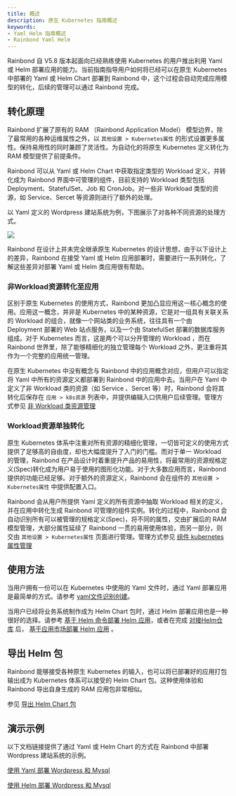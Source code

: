 ```yaml
---
title: 概述
description: 原生 Kubernetes 指南概述
keywords:
- Yaml Helm 指南概述
- Rainbond Yaml Helm
---
```


Rainbond 自 V5.8 版本起面向已经熟练使用 Kubernetes 的用户推出利用 Yaml 或 Helm 部署应用的能力。当前指南指导用户如何将已经可以在原生 Kubernetes 中部署的 Yaml 或 Helm Chart 部署到 Rainbond 中，这个过程会自动完成应用模型的转化，后续的管理可以通过 Rainbond 完成。

## 转化原理

Rainbond 扩展了原有的 RAM （Rainbond Application Model） 模型边界，除了最常用的各种运维属性之外，以  `其他设置 > Kubernetes属性` 的形式设置更多属性。保持易用性的同时兼顾了灵活性。为自动化的将原生 Kubernetes 定义转化为 RAM 模型提供了前提条件。

Rainbond 可以从 Yaml 或 Helm Chart 中获取指定类型的 Workload 定义，并转化成为 Rainbond 界面中可管理的组件，目前支持的 Workload 类型包括 Deployment、StatefulSet、Job 和 CronJob。对一些非 Workload 类型的资源，如 Service、Sercet 等资源则进行了额外的处理。

以 Yaml 定义的 Wordpress 建站系统为例，下图展示了对各种不同资源的处理方式。

<img src="https://grstatic.oss-cn-shanghai.aliyuncs.com/wechat/import-exist-resource-to-rainbond/import-exist-resource-to-rainbond-2.png"/>

Rainbond 在设计上并未完全继承原生 Kubernetes 的设计思想，由于以下设计上的差异，Rainbond 在接受 Yaml 或 Helm 应用部署时，需要进行一系列转化，了解这些差异对部署 Yaml 或 Helm 类应用很有帮助。

### 非Workload资源转化至应用

区别于原生 Kubernetes 的使用方式，Rainbond 更加凸显应用这一核心概念的使用。应用这一概念，并非是 Kubernetes 中的某种资源，它是对一组具有关联关系的 Workload 的组合，就像一个网站类的业务系统，往往具有一个由 Deployment 部署的 Web 站点服务，以及一个由 StatefulSet 部署的数据库服务组成。对于 Kubernetes 而言，这是两个可以分开管理的 Workload ，而在 Rainbond 世界里，除了能够精细化的独立管理每个 Workload 之外，更注重将其作为一个完整的应用统一管理。

在原生 Kubernetes 中没有概念与 Rainbond 中的应用概念对应，但用户可以指定将 Yaml 中所有的资源定义都部署到 Rainbond 中的应用中去。当用户在 Yaml 中定义了非 Workload 类的资源（如 Service 、Sercet 等）时，Rainbond 会将其转化后保存在 `应用 > k8s资源` 列表中，并提供编辑入口供用户后续管理。管理方式参见 [非 Workload 类资源管理](/docs/kubernetes-native-guide/import-manage/non-workload)

### Workload资源单独转化

原生 Kubernetes 体系中注重对所有资源的精细化管理，一切皆可定义的使用方式提供了足够高的自由度，却也大幅度提升了入门的门槛。而对于单一 Workload 的管理，Rainbond 在产品设计时着重提升产品的易用性，将最常用的资源规格定义(Spec)转化成为用户易于使用的图形化功能。对于大多数应用而言，Rainbond 提供的功能已经足够。对于额外的资源定义，Rainbond 会在组件的 `其他设置 > Kubernetes属性` 中提供配置入口。

Rainbond 会从用户所提供 Yaml 定义的所有资源中抽取 Workload 相关的定义，并在应用中转化生成 Rainbond 可管理的组件实例。转化的过程中，Rainbond 会自动识别所有可以被管理的规格定义(Spec)，将不同的属性，交由扩展后的 RAM 模型管理，大部分属性延续了 Rainbond 一贯的易用使用体验，而另一部分，则交由 `其他设置 > Kubernetes属性` 页面进行管理。管理方式参见 [组件 kubernetes 属性管理](../../use-manual/k8s-attribute.md)


## 使用方法

当用户拥有一份可以在 Kubernetes 中使用的 Yaml 文件时，通过 Yaml 部署应用是最简单的方式。请参考 [yaml文件识别创建](/docs/kubernetes-native-guide/yaml/create)。

当用户已经将业务系统制作成为 Helm Chart 包时，通过 Helm 部署应用也是一种很好的选择。请参考 [基于 Helm 命令部署 Helm 应用](/docs/kubernetes-native-guide/helm/helm-cmd-install)，或者在完成 [对接Helm仓库](/docs/kubernetes-native-guide/helm/docking_helm_store) 后， [基于应用市场部署 Helm 应用](/docs/kubernetes-native-guide/helm/creation-process) 。

## 导出 Helm 包

Rainbond 能够接受各种原生 Kubernetes 的输入，也可以将已部署好的应用打包输出成为 Kubernetes 体系可以接受的 Helm Chart 包。这种使用体验和 Rainbond 导出自身生成的 RAM 应用包非常相似。

参见 [导出 Helm Chart 包](/docs/kubernetes-native-guide/helm/export-chart)

## 演示示例

以下文档链接提供了通过 Yaml 或 Helm Chart 的方式在 Rainbond 中部署 Wordpress 建站系统的示例。

[使用 Yaml 部署 Wordpress 和 Mysql](/docs/kubernetes-native-guide/yaml/example)

[使用 Helm 部署 Wordpress 和 Mysql](/docs/kubernetes-native-guide/helm/example)


